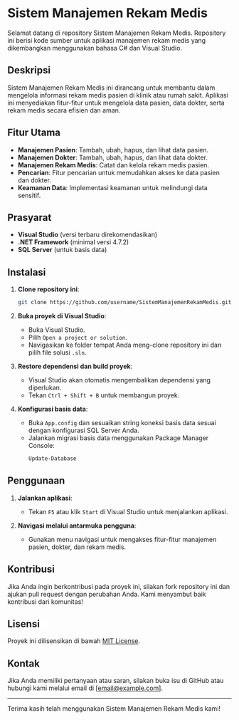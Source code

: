 # Sistem Manajemen Rekam Medis

Selamat datang di repository Sistem Manajemen Rekam Medis. Repository ini berisi kode sumber untuk aplikasi manajemen rekam medis yang dikembangkan menggunakan bahasa C# dan Visual Studio.

## Deskripsi

Sistem Manajemen Rekam Medis ini dirancang untuk membantu dalam mengelola informasi rekam medis pasien di klinik atau rumah sakit. Aplikasi ini menyediakan fitur-fitur untuk mengelola data pasien, data dokter, serta rekam medis secara efisien dan aman.

## Fitur Utama

- **Manajemen Pasien**: Tambah, ubah, hapus, dan lihat data pasien.
- **Manajemen Dokter**: Tambah, ubah, hapus, dan lihat data dokter.
- **Manajemen Rekam Medis**: Catat dan kelola rekam medis pasien.
- **Pencarian**: Fitur pencarian untuk memudahkan akses ke data pasien dan dokter.
- **Keamanan Data**: Implementasi keamanan untuk melindungi data sensitif.

## Prasyarat

- **Visual Studio** (versi terbaru direkomendasikan)
- **.NET Framework** (minimal versi 4.7.2)
- **SQL Server** (untuk basis data)

## Instalasi

1. **Clone repository ini**:
   ```sh
   git clone https://github.com/username/SistemManajemenRekamMedis.git
   ```
2. **Buka proyek di Visual Studio**:

   - Buka Visual Studio.
   - Pilih `Open a project or solution`.
   - Navigasikan ke folder tempat Anda meng-clone repository ini dan pilih file solusi `.sln`.

3. **Restore dependensi dan build proyek**:

   - Visual Studio akan otomatis mengembalikan dependensi yang diperlukan.
   - Tekan `Ctrl + Shift + B` untuk membangun proyek.

4. **Konfigurasi basis data**:
   - Buka `App.config` dan sesuaikan string koneksi basis data sesuai dengan konfigurasi SQL Server Anda.
   - Jalankan migrasi basis data menggunakan Package Manager Console:
     ```sh
     Update-Database
     ```

## Penggunaan

1. **Jalankan aplikasi**:

   - Tekan `F5` atau klik `Start` di Visual Studio untuk menjalankan aplikasi.

2. **Navigasi melalui antarmuka pengguna**:
   - Gunakan menu navigasi untuk mengakses fitur-fitur manajemen pasien, dokter, dan rekam medis.

## Kontribusi

Jika Anda ingin berkontribusi pada proyek ini, silakan fork repository ini dan ajukan pull request dengan perubahan Anda. Kami menyambut baik kontribusi dari komunitas!

## Lisensi

Proyek ini dilisensikan di bawah [MIT License](LICENSE).

## Kontak

Jika Anda memiliki pertanyaan atau saran, silakan buka isu di GitHub atau hubungi kami melalui email di [email@example.com].

---

Terima kasih telah menggunakan Sistem Manajemen Rekam Medis kami!
